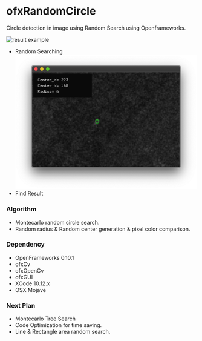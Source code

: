 # ofxRandomCircle
Circle detection in image using Random Search using Openframeworks. 

![result example]( https://github.com/bemoregt/ofxrandomCircle/blob/master/searching.png "RandSearching")
- Random Searching
![result example]( https://github.com/bemoregt/ofxrandomCircle/blob/master/result.png "Find")
- Find Result

### Algorithm
- Montecarlo random circle search. 
- Random radius & Random center generation & pixel color comparison. 

### Dependency
- OpenFrameworks 0.10.1
- ofxCv
- ofxOpenCv
- ofxGUI
- XCode 10.12.x
- OSX Mojave

### Next Plan
- Montecarlo Tree Search
- Code Optimization for time saving.
- Line & Rectangle area random search.
